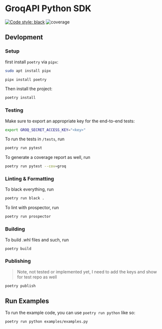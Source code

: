 # GroqAPI Python SDK

[![Code style: black](https://img.shields.io/badge/code%20style-black-000000.svg)](https://github.com/psf/black)
![coverage](https://git.groq.io/cloud/groqapi-py/badges/%{default_branch}/coverage.svg)

## Devlopment

### Setup
first install `poetry` via `pipx`:
```bash
sudo apt install pipx

pipx install poetry
```
Then install the project:
```bash
poetry install
```
### Testing
Make sure to export an appropriate key for the end-to-end tests:
```bash
export GROQ_SECRET_ACCESS_KEY="<key>"
```
To run the tests in `/tests`, run
```bash
poetry run pytest
```
To generate a coverage report as well, run
```bash
poetry run pytest --cov=groq
```

### Linting & Formatting

To black everything, run
```bash
poetry run black .
```
To lint with prospector, run
```bash
poetry run prospector
```

### Building
To build .whl files and such, run 
```bash
poetry build
```

### Publishing
> Note, not tested or implemented yet, I need to add the keys and show for test repo as well
```bash
poetry publish
```

## Run Examples
To run the example code, you can use `poetry run python` like so:
```bash
poetry run python examples/examples.py
```
